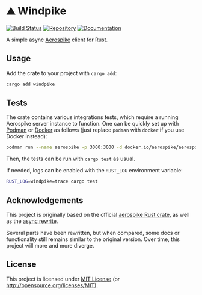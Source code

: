 # ⛰️ Windpike

[![Build Status][build-img]][build-url]
[![Repository][crates-img]][crates-url]
[![Documentation][doc-img]][doc-url]

[build-img]: https://img.shields.io/github/actions/workflow/status/dnaka91/windpike/ci.yml?branch=legacy&style=for-the-badge
[build-url]: https://github.com/dnaka91/windpike/actions/workflows/ci.yml
[crates-img]: https://img.shields.io/crates/v/windpike?style=for-the-badge
[crates-url]: https://crates.io/crates/windpike
[doc-img]: https://img.shields.io/badge/docs.rs-windpike-4d76ae?style=for-the-badge
[doc-url]: https://docs.rs/windpike

A simple async [Aerospike](https://www.aerospike.com) client for Rust.

## Usage

Add the crate to your project with `cargo add`:

```sh
cargo add windpike
```

## Tests

The crate contains various integrations tests, which require a running Aerospike server instance to function. One can be quickly set up with [Podman](https://podman.io) or [Docker](https://www.docker.com) as follows (just replace `podman` with `docker` if you use Docker instead):

```sh
podman run --name aerospike -p 3000:3000 -d docker.io/aerospike/aerospike-server
```

Then, the tests can be run with `cargo test` as usual.

If needed, logs can be enabled with the `RUST_LOG` environment variable:

```sh
RUST_LOG=windpike=trace cargo test
```

## Acknowledgements

This project is originally based on the official [aerospike Rust crate](https://github.com/aerospike/aerospike-client-rust), as well as the [async rewrite](https://github.com/asynos/aerospike-client-rust/tree/async).

Several parts have been rewritten, but when compared, some docs or functionality still remains similar to the original version. Over time, this project will more and more diverge.

## License

This project is licensed under [MIT License](LICENSE) (or <http://opensource.org/licenses/MIT>).
